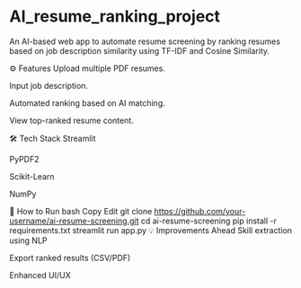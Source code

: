 # AI_resume_ranking_project
An AI-based web app to automate resume screening by ranking resumes based on job description similarity using TF-IDF and Cosine Similarity.

⚙️ Features
Upload multiple PDF resumes.

Input job description.

Automated ranking based on AI matching.

View top-ranked resume content.

🛠️ Tech Stack
Streamlit

PyPDF2

Scikit-Learn

NumPy

🚀 How to Run
bash
Copy
Edit
git clone https://github.com/your-username/ai-resume-screening.git
cd ai-resume-screening
pip install -r requirements.txt
streamlit run app.py
💡 Improvements Ahead
Skill extraction using NLP

Export ranked results (CSV/PDF)

Enhanced UI/UX
